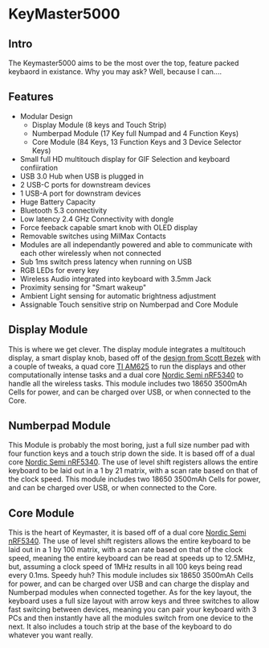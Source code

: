 # KeyMaster5000

## Intro
The Keymaster5000 aims to be the most over the top, feature packed keybaord in existance.  Why you may ask? Well, because I can....

## Features
- Modular Design
  - Display Module (8 keys and Touch Strip)
  - Numberpad Module (17 Key full Numpad and 4 Function Keys)
  - Core Module (84 Keys, 13 Function Keys and 3 Device Selector Keys)
- Small full HD multitouch display for GIF Selection and keyboard confiiration
- USB 3.0 Hub when USB is plugged in
- 2 USB-C ports for downstream devices
- 1 USB-A port for downstram devices
- Huge Battery Capacity
- Bluetooth 5.3 connectivity
- Low latency 2.4 GHz Connectivity with dongle
- Force feeback capable smart knob with OLED display
- Removable switches using MilMax Contacts
- Modules are all independantly powered and able to communicate with each other wirelessly when not connected
- Sub 1ms switch press latency when running on USB
- RGB LEDs for every key
- Wireless Audio integrated into keyboard with 3.5mm Jack
- Proximity sensing for "Smart wakeup"
- Ambient Light sensing for automatic brightness adjustment
- Assignable Touch sensitive strip on Numberpad and Core Module

## Display Module
This is where we get clever.  The display module integrates a multitouch display, a smart display knob, based off of the [design from Scott Bezek](https://github.com/scottbez1/smartknob) with a couple of tweaks, a quad core [TI AM625](https://www.ti.com/product/AM625) to run the displays and other computationally intense tasks and a dual core [Nordic Semi nRF5340](https://www.nordicsemi.com/products/nrf5340) to handle all the wireless tasks.
This module includes two 18650 3500mAh Cells for power, and can be charged over USB, or when connected to the Core.

## Numberpad Module
This Module is probably the most boring, just a full size number pad with four function keys and a touch strip down the side. It is based off of a dual core [Nordic Semi nRF5340](https://www.nordicsemi.com/products/nrf5340). The use of level shift registers allows the entire keyboard to be laid out in a 1 by 21 matrix, with a scan rate based on that of the clock speed.
This module includes two 18650 3500mAh Cells for power, and can be charged over USB, or when connected to the Core.

## Core Module
This is the heart of Keymaster, it is based off of a dual core [Nordic Semi nRF5340](https://www.nordicsemi.com/products/nrf5340). The use of level shift registers allows the entire keyboard to be laid out in a 1 by 100 matrix, with a scan rate based on that of the clock speed, meaning the entire keyboard can be read at speeds up to 12.5MHz, but, assuming a clock speed of 1MHz results in all 100 keys being read every 0.1ms.  Speedy huh?
This module includes six 18650 3500mAh Cells for power, and can be charged over USB and can charge the display and Numberpad modules when connected together.
As for the key layout, the keyboard uses a full size layout with arrow keys and three switches to allow fast switcing between devices, meaning you can pair your keyboard with 3 PCs and then instantly have all the modules switch from one device to the next.  It also includes a touch strip at the base of the keyboard to do whatever you want really.
